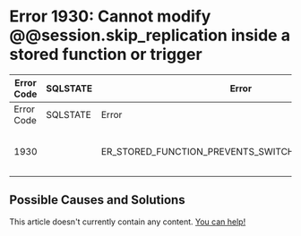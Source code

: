 
# Error 1930: Cannot modify @@session.skip_replication inside a stored function or trigger


| Error Code | SQLSTATE | Error | Description |
| --- | --- | --- | --- |
| Error Code | SQLSTATE | Error | Description |
| 1930 |  | ER_STORED_FUNCTION_PREVENTS_SWITCH_SKIP_REPLICATION | Cannot modify @@session.skip_replication inside a stored function or trigger |




## Possible Causes and Solutions


This article doesn't currently contain any content. [You can help!](/kb/en/writing-and-editing-knowledge-base-articles/)

